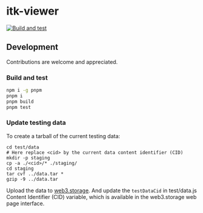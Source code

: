 # itk-viewer

[![Build and test](https://github.com/InsightSoftwareConsortium/itk-viewer/actions/workflows/test.yml/badge.svg)](https://github.com/InsightSoftwareConsortium/itk-viewer/actions/workflows/test.yml)

## Development

Contributions are welcome and appreciated.

### Build and test

```sh
npm i -g pnpm
pnpm i
pnpm build
pnpm test
```

### Update testing data

To create a tarball of the current testing data:

```
cd test/data
# Here replace <cid> by the current data content identifier (CID)
mkdir -p staging
cp -a ./<cid>/* ./staging/
cd staging
tar cvf ../data.tar *
gzip -9 ../data.tar
```

Upload the data to [web3.storage](https://web3.storage). And update the `testDataCid` in test/data.js Content Identifier (CID) variable, which is available in the web3.storage web page interface.

